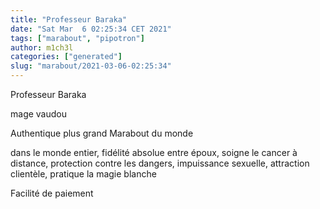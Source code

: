 ```yaml
---
title: "Professeur Baraka"
date: "Sat Mar  6 02:25:34 CET 2021"
tags: ["marabout", "pipotron"]
author: m1ch3l
categories: ["generated"]
slug: "marabout/2021-03-06-02:25:34"
---
```


Professeur Baraka

mage vaudou

Authentique plus grand Marabout du monde

dans le monde entier, fidélité absolue entre époux, soigne le cancer à distance, protection contre les dangers, impuissance sexuelle, attraction clientèle, pratique la magie blanche

Facilité de paiement
